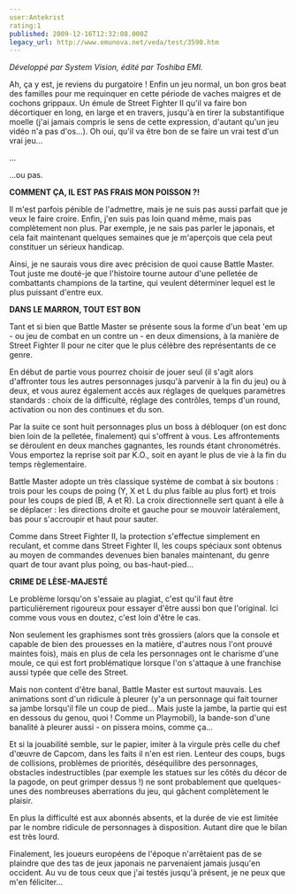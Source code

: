 ```yaml
---
user:Antekrist
rating:1
published: 2009-12-16T12:32:08.000Z
legacy_url: http://www.emunova.net/veda/test/3590.htm
---
```

_Développé par System Vision, édité par Toshiba EMI._  

  

Ah, ça y est, je reviens du purgatoire ! Enfin un jeu normal, un bon gros beat des familles pour me requinquer en cette période de vaches maigres et de cochons grippaux. Un émule de Street Fighter II qu'il va faire bon décortiquer en long, en large et en travers, jusqu'à en tirer la substantifique moelle (j'ai jamais compris le sens de cette expression, d'autant qu'un jeu vidéo n'a pas d'os...). Oh oui, qu'il va être bon de se faire un vrai test d'un vrai jeu...  

...  

...ou pas.  

  

**COMMENT ÇA, IL EST PAS FRAIS MON POISSON ?!**  

Il m'est parfois pénible de l'admettre, mais je ne suis pas aussi parfait que je veux le faire croire. Enfin, j'en suis pas loin quand même, mais pas complètement non plus. Par exemple, je ne sais pas parler le japonais, et cela fait maintenant quelques semaines que je m'aperçois que cela peut constituer un sérieux handicap.  

Ainsi, je ne saurais vous dire avec précision de quoi cause Battle Master. Tout juste me douté-je que l'histoire tourne autour d'une pelletée de combattants champions de la tartine, qui veulent déterminer lequel est le plus puissant d'entre eux.  

  

**DANS LE MARRON, TOUT EST BON**  

Tant et si bien que Battle Master se présente sous la forme d'un beat 'em up - ou jeu de combat en un contre un - en deux dimensions, à la manière de Street Fighter II pour ne citer que le plus célèbre des représentants de ce genre.  

En début de partie vous pourrez choisir de jouer seul (il s'agit alors d'affronter tous les autres personnages jusqu'à parvenir à la fin du jeu) ou à deux, et vous aurez également accès aux réglages de quelques paramètres standards : choix de la difficulté, réglage des contrôles, temps d'un round, activation ou non des continues et du son.  

Par la suite ce sont huit personnages plus un boss à débloquer (on est donc bien loin de la pelletée, finalement) qui s'offrent à vous. Les affrontements se déroulent en deux manches gagnantes, les rounds étant chronométrés. Vous emportez la reprise soit par K.O., soit en ayant le plus de vie à la fin du temps règlementaire.  

Battle Master adopte un très classique système de combat à six boutons : trois pour les coups de poing (Y, X et L du plus faible au plus fort) et trois pour les coups de pied (B, A et R). La croix directionnelle sert quant à elle à se déplacer : les directions droite et gauche pour se mouvoir latéralement, bas pour s'accroupir et haut pour sauter.  

Comme dans Street Fighter II, la protection s'effectue simplement en reculant, et comme dans Street Fighter II, les coups spéciaux sont obtenus au moyen de commandes devenues bien banales maintenant, du genre quart de tour avant plus poing, ou bas-haut-pied...  

  

**CRIME DE LÈSE-MAJESTÉ**  

Le problème lorsqu'on s'essaie au plagiat, c'est qu'il faut être particulièrement rigoureux pour essayer d'être aussi bon que l'original. Ici comme vous vous en doutez, c'est loin d'être le cas.  

Non seulement les graphismes sont très grossiers (alors que la console et capable de bien des prouesses en la matière, d'autres nous l'ont prouvé maintes fois), mais en plus de cela les personnages ont le charisme d'une moule, ce qui est fort problématique lorsque l'on s'attaque à une franchise aussi typée que celle des Street.  

Mais non content d'être banal, Battle Master est surtout mauvais. Les animations sont d'un ridicule à pleurer (y'a un personnage qui fait tourner sa jambe lorsqu'il file un coup de pied... Mais juste la jambe, la partie qui est en dessous du genou, quoi ! Comme un Playmobil), la bande-son d'une banalité à pleurer aussi - on pissera moins, comme ça...  

Et si la jouabilité semble, sur le papier, imiter à la virgule près celle du chef d'œuvre de Capcom, dans les faits il n'en est rien. Lenteur des coups, bugs de collisions, problèmes de priorités, déséquilibre des personnages, obstacles indestructibles (par exemple les statues sur les côtés du décor de la pagode, on peut grimper dessus !) ne sont probablement que quelques-unes des nombreuses aberrations du jeu, qui gâchent complètement le plaisir.  

En plus la difficulté est aux abonnés absents, et la durée de vie est limitée par le nombre ridicule de personnages à disposition. Autant dire que le bilan est très lourd.  

Finalement, les joueurs européens de l'époque n'arrêtaient pas de se plaindre que des tas de jeux japonais ne parvenaient jamais jusqu'en occident. Au vu de tous ceux que j'ai testés jusqu'à présent, je ne peux que m'en féliciter...